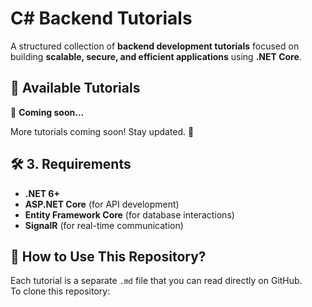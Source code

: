 # C# Backend Tutorials  

A structured collection of **backend development tutorials** focused on building **scalable, secure, and efficient applications** using **.NET Core**.  

## 📖 Available Tutorials  
📌 **Coming soon...**

More tutorials coming soon! Stay updated. 🚀  

## 🛠 3. Requirements  
- **.NET 6+**  
- **ASP.NET Core** (for API development)  
- **Entity Framework Core** (for database interactions)  
- **SignalR** (for real-time communication)  

## 📂 How to Use This Repository?  
Each tutorial is a separate `.md` file that you can read directly on GitHub.  
To clone this repository:  
